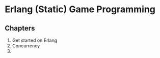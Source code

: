 
Erlang (Static) Game Programming
================================

Chapters
-----------

1. Get started on Erlang
2. Concurrency
3. 